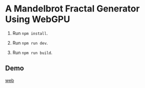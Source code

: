 # A Mandelbrot Fractal Generator Using WebGPU

1. Run `npm install`.

1. Run `npm run dev`.

1. Run `npm run build`.

## Demo

[web](https://andrewolee.github.io/mandelbrot-webgpu/)
